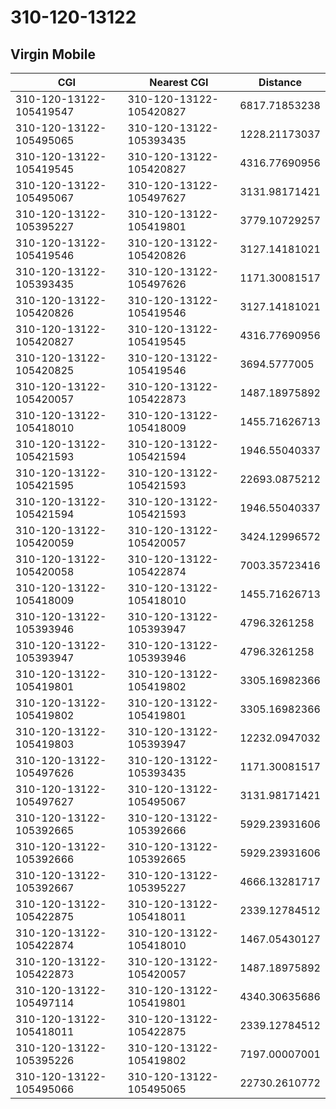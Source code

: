 # 310-120-13122
## Virgin Mobile


| CGI | Nearest CGI | Distance |
|-----|-------------|----------|
| 310-120-13122-105419547 | 310-120-13122-105420827 | 6817.71853238 |
| 310-120-13122-105495065 | 310-120-13122-105393435 | 1228.21173037 |
| 310-120-13122-105419545 | 310-120-13122-105420827 | 4316.77690956 |
| 310-120-13122-105495067 | 310-120-13122-105497627 | 3131.98171421 |
| 310-120-13122-105395227 | 310-120-13122-105419801 | 3779.10729257 |
| 310-120-13122-105419546 | 310-120-13122-105420826 | 3127.14181021 |
| 310-120-13122-105393435 | 310-120-13122-105497626 | 1171.30081517 |
| 310-120-13122-105420826 | 310-120-13122-105419546 | 3127.14181021 |
| 310-120-13122-105420827 | 310-120-13122-105419545 | 4316.77690956 |
| 310-120-13122-105420825 | 310-120-13122-105419546 | 3694.5777005 |
| 310-120-13122-105420057 | 310-120-13122-105422873 | 1487.18975892 |
| 310-120-13122-105418010 | 310-120-13122-105418009 | 1455.71626713 |
| 310-120-13122-105421593 | 310-120-13122-105421594 | 1946.55040337 |
| 310-120-13122-105421595 | 310-120-13122-105421593 | 22693.0875212 |
| 310-120-13122-105421594 | 310-120-13122-105421593 | 1946.55040337 |
| 310-120-13122-105420059 | 310-120-13122-105420057 | 3424.12996572 |
| 310-120-13122-105420058 | 310-120-13122-105422874 | 7003.35723416 |
| 310-120-13122-105418009 | 310-120-13122-105418010 | 1455.71626713 |
| 310-120-13122-105393946 | 310-120-13122-105393947 | 4796.3261258 |
| 310-120-13122-105393947 | 310-120-13122-105393946 | 4796.3261258 |
| 310-120-13122-105419801 | 310-120-13122-105419802 | 3305.16982366 |
| 310-120-13122-105419802 | 310-120-13122-105419801 | 3305.16982366 |
| 310-120-13122-105419803 | 310-120-13122-105393947 | 12232.0947032 |
| 310-120-13122-105497626 | 310-120-13122-105393435 | 1171.30081517 |
| 310-120-13122-105497627 | 310-120-13122-105495067 | 3131.98171421 |
| 310-120-13122-105392665 | 310-120-13122-105392666 | 5929.23931606 |
| 310-120-13122-105392666 | 310-120-13122-105392665 | 5929.23931606 |
| 310-120-13122-105392667 | 310-120-13122-105395227 | 4666.13281717 |
| 310-120-13122-105422875 | 310-120-13122-105418011 | 2339.12784512 |
| 310-120-13122-105422874 | 310-120-13122-105418010 | 1467.05430127 |
| 310-120-13122-105422873 | 310-120-13122-105420057 | 1487.18975892 |
| 310-120-13122-105497114 | 310-120-13122-105419801 | 4340.30635686 |
| 310-120-13122-105418011 | 310-120-13122-105422875 | 2339.12784512 |
| 310-120-13122-105395226 | 310-120-13122-105419802 | 7197.00007001 |
| 310-120-13122-105495066 | 310-120-13122-105495065 | 22730.2610772 |
